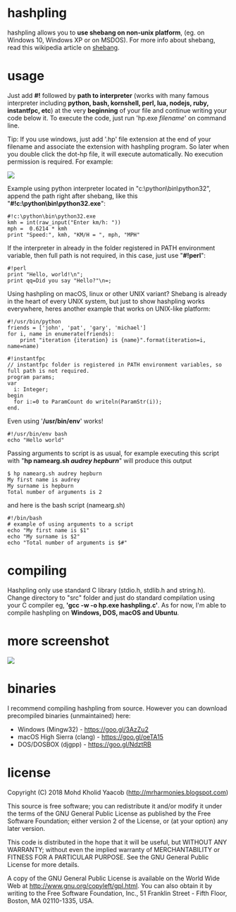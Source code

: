 # hashpling
hashpling allows you to **use shebang on non-unix platform**, (eg. on Windows 10, Windows XP or on MSDOS). For more info about shebang, read this wikipedia article on [shebang](https://en.wikipedia.org/wiki/Shebang_(Unix)).

# usage
Just add **#!** followed by **path to interpreter** (works with many famous interpreter including **python, bash, kornshell, perl, lua, nodejs, ruby, instantfpc, etc**) at the very **beginning** of your file and continue writing your code below it. To execute the code, just run 'hp.exe *filename*' on command line.

Tip: If you use windows, just add '.hp' file extension at the end of your filename and associate the extension with hashpling program. So later when you double click the dot-hp file, it will execute automatically. No execution permission is required. For example:

![](https://drive.google.com/uc?id=19t10vXhu90PSn2uAnV0vr08ABcM79UPJ)

Example using python interpreter located in "c:\python\bin\python32", append the path right after shebang, like this "**#!c:\python\bin\python32.exe**":
```
#!c:\python\bin\python32.exe
kmh = int(raw_input("Enter km/h: "))
mph =  0.6214 * kmh
print "Speed:", kmh, "KM/H = ", mph, "MPH"
```
If the interpreter in already in the folder registered in PATH environment variable, then full path is not required, in this case, just use "**#!perl**":
```
#!perl
print "Hello, world!\n";
print qq=Did you say "Hello?"\n=;
```
Using hashpling on macOS, linux or other UNIX variant? Shebang is already in the heart of every UNIX system, but just to show hashpling works everywhere, heres another example that works on UNIX-like platform:
```
#!/usr/bin/python
friends = ['john', 'pat', 'gary', 'michael']
for i, name in enumerate(friends):
    print "iteration {iteration} is {name}".format(iteration=i, name=name)
```
```
#!instantfpc
// instantfpc folder is registered in PATH environment variables, so full path is not required.
program params;
var
  i: Integer;
begin
  for i:=0 to ParamCount do writeln(ParamStr(i));
end.
```
Even using '**/usr/bin/env**' works!
```
#!/usr/bin/env bash
echo "Hello world"
```
Passing arguments to script is as usual, for example executing this script with "**hp namearg.sh _audrey hepburn_**" will produce this output
```
$ hp namearg.sh audrey hepburn
My first name is audrey
My surname is hepburn
Total number of arguments is 2
```
and here is the bash script (namearg.sh)
```
#!/bin/bash
# example of using arguments to a script
echo "My first name is $1"
echo "My surname is $2"
echo "Total number of arguments is $#" 
```
# compiling
Hashpling only use standard C library (stdio.h, stdlib.h and string.h). Change directory to "src" folder and just do standard compilation using your C compiler eg, **'gcc -w -o hp.exe hashpling.c'**. As for now, I'm able to compile hashpling on **Windows, DOS, macOS and Ubuntu**.

# more screenshot
![](https://drive.google.com/uc?id=143BAvDgNTuEiYN8SP24b5y-AzvZz6Zm3)

# binaries
I recommend compiling hashpling from source. However you can download precompiled binaries (unmaintained) here:
+ Windows (Mingw32) - <https://goo.gl/3AzZu2>
+ macOS High Sierra (clang) - <https://goo.gl/oeTA15>
+ DOS/DOSBOX (djgpp) - <https://goo.gl/NdztRB>

# license
  Copyright (C) 2018 Mohd Kholid Yaacob (<http://mrharmonies.blogspot.com>)
  
  This source is free software; you can redistribute it and/or modify it under
  the terms of the GNU General Public License as published by the Free
  Software Foundation; either version 2 of the License, or (at your option)
  any later version.
  
  
  This code is distributed in the hope that it will be useful, but WITHOUT ANY
  WARRANTY; without even the implied warranty of MERCHANTABILITY or FITNESS
  FOR A PARTICULAR PURPOSE.  See the GNU General Public License for more
  details.
  
  
  A copy of the GNU General Public License is available on the World Wide Web
  at <http://www.gnu.org/copyleft/gpl.html>. You can also obtain it by writing
  to the Free Software Foundation, Inc., 51 Franklin Street - Fifth Floor,
  Boston, MA 02110-1335, USA. 
